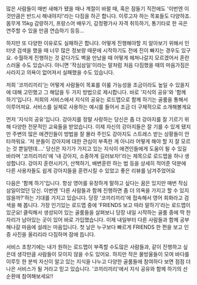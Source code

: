많은 사람들이 매번 새해가 됐을 때나 계절이 바뀔 때, 혹은 잠들기 직전에도 '이번엔 이것만큼은 반드시 해내야지!'라는 다짐을 하곤 합니다. 이루고자 하는 목표들도 다양하죠. 몸무게 15kg 감량하기, 프랑스어 배우기, 감정평가사 자격 취득하기, 통기타로 한 곡은 연주할 수 있을 만큼 연습하기 등등...

하지만 또 다양한 이유로도 실패하곤 합니다. 어떻게 진행해야할 지 알아보기 위해서 인터넷 검색을 했을 때 너무 많은 정보량 때문에 시작하기도 전에 진이 빠지는 경우도 있구요. 수월하게 진행하는 것 같다가도 벽을 만났을 때 어떻게 헤쳐나갈지 모르겠어서 혼란스러울 수도 있습니다. 아니면 '작심삼일'이라는 말처럼 처음 다짐했을 때의 마음가짐은 사라지고 의욕이 없어져서 실패했을 수도 있습니다.

저희 '코끼리끼리'는 어떻게 사람들이 목표를 이룰 가능성을 조금이라도 높일 수 있을지에 대해 고민했고 그 해답을 두 가지 방법으로 제시합니다. 바로 '지식의 공유'와 '함께 하기'입니다. 저희의 서비스에서 지식의 공유는 로드맵으로 함께 하기는 골룸을 통해서 이루어져요. 서비스를 실제로 사용하는 예시를 들어서 조금 더 구체적으로 소개해볼게요

먼저 '지식의 공유'입니다. 강아지를 정말 사랑하는 당신은 좀 더 강아지를 잘 기르기 위해 다양한 전문적인 교육들을 받았습니다. 이제 자신의 강아지들은 잘 기를 수 있게 됐지만 주변의 많은 애견인들이 방법을 잘 몰라 주인도 강아지도 스트레스 받는 상황들이 안타까워요. '저 분들이 강아지에 대한 관심이 부족한 게 아니라 어떻게 해야 할 지 잘 모르는 것 뿐일텐데....'  당신은 자기가 가지고 있는 지식이 애견인들에게 도움이 될 수 있길 바라며 '코끼리끼리'에 '내 강아지, 소중하게 길러보자!'라는 제목으로 로드맵을 하나 생성합니다. 강아지 훈련시키기, 산책하기, 배변훈련 하는 법 등을 상세히 적어준 덕분에 다른 사용자들도 쉽게 강아지들을 훈련시킬 수 있었고 좋은 리뷰를 남겨주었어요

다음은 '함께 하기'입니다. 항상 영어를 유창하게 말하고 싶다는 꿈은 있지만 매번 작심삼일이었던 당신. 이번엔 '다른 사람들과 함께 진행하면 좀 더 의욕을 가지고 할 수 있지 않을까?'하는 기대를 가지고 있습니다. 당장 '코끼리끼리'에 접속해서 영어 회화라고 검색을 해 봅니다. 가장 인기있는 로드맵 중에 'FRIENDS 보고 따라 말하기'라는 로드맵이 있군요! 클릭해서 생성되어 있는 골룸들을 살펴보니 당장 내일 시작하는 골룸 중에 딱 한 자리가 남아있는 곳이 있어 바로 가입했습니다. 이제 내일부터 다른 사람들과 함께 공부해나갈 마음에 설레는 마음입니다. 첫 날은 누구보다 빠르게 FRIENDS 한 편을 보고 인증 사진을 올리리라 다짐하며 잠에 듭니다.

서비스 초창기에는 내가 원하는 로드맵이 부족할 수도많은 사람들과, 같이 진행하고 싶은데 생각만큼 사람들이 모이지 않을 수도 있어요. 하지만 작은 물방울들이 모여 바다를 이루듯 한 분씩 자신이 알고 있는 지식을 나누고 다양한 골룸들에 참여하다 보면 점점 더 나은 서비스가 될 거라고 믿고 있습니다. '코끼리끼리'에서 지식 공유와 함께 하기의 선순환에 참여해보세요!!
